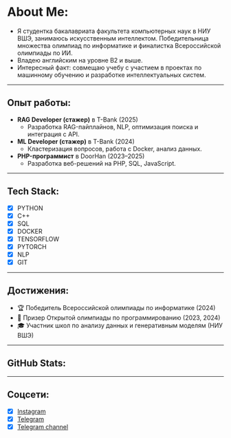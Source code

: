 # About Me:

- Я студентка бакалавриата факультета компьютерных наук в НИУ ВШЭ, занимаюсь искусственным интеллектом. Победительница множества олимпиад по информатике и финалистка Всероссийской олимпиады по ИИ.  
- Владею английским на уровне B2 и выше.  
- Интересный факт: совмещаю учебу с участием в проектах по машинному обучению и разработке интеллектуальных систем.  

---

## Опыт работы:
- **RAG Developer (стажер)** в Т-Bank (2025)  
  - Разработка RAG-пайплайнов, NLP, оптимизация поиска и интеграция с API.  
- **ML Developer (стажер)** в Т-Bank (2024)  
  - Кластеризация вопросов, работа с Docker, анализ данных.  
- **PHP-программист** в DoorHan (2023–2025)  
  - Разработка веб-решений на PHP, SQL, JavaScript.  

---

## Tech Stack:
- [x] PYTHON  
- [x] C++  
- [x] SQL  
- [x] DOCKER  
- [x] TENSORFLOW  
- [x] PYTORCH  
- [x] NLP  
- [x] GIT  

---

## Достижения:
- 🏆 Победитель Всероссийской олимпиады по информатике (2024)  
- 🥈 Призер Открытой олимпиады по программированию (2023, 2024)  
- 🎓 Участник школ по анализу данных и генеративным моделям (НИУ ВШЭ)  

---

## GitHub Stats:


---

## Соцсети:
- [x] [Instagram](https://www.instagram.com/kseniiashku)  
- [x] [Telegram](https://t.me/KseniiaShk)
- [x] [Telegram channel](https://t.me/KseniiaShku)  

